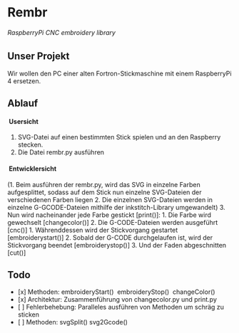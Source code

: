 # Rembr

###### RaspberryPi CNC embroidery library

## Unser Projekt

Wir wollen den PC einer alten Fortron-Stickmaschine mit einem RaspberryPi 4 ersetzen.

## Ablauf

####  Usersicht

1.  SVG-Datei auf einen bestimmten Stick spielen und an den Raspberry stecken.
2.  Die Datei rembr.py ausführen

####  Entwicklersicht

(1.  Beim ausführen der rembr.py, wird das SVG in einzelne Farben aufgesplittet, sodass auf dem Stick nun einzelne SVG-Dateien der verschiedenen Farben liegen
2.  Die einzelnen SVG-Dateien werden in einzelne G-GCODE-Dateien mithilfe der inkstitch-Library umgewandelt)
3.  Nun wird nacheinander jede Farbe gestickt \[print()\]:
    1.  Die Farbe wird gewechselt \[changecolor()\]
    2.  Die G-CODE-Dateien werden ausgeführt \[cnc()\]
        1.  Währenddessen wird der Stickvorgang gestartet \[embroiderystart()\]
        2.  Sobald der G-CODE durchgelaufen ist, wird der Stickvorgang beendet \[embroiderystop()\]
        3.  Und der Faden abgeschnitten \[cut()\]

## Todo

*    [x]  Methoden: embroideryStart()  embroideryStop()  changeColor()
*    [x]  Architektur: Zusammenführung von changecolor.py und print.py
*    [ ]  Fehlerbehebung: Paralleles ausführen von Methoden um schräg zu sticken
*    [ ]  Methoden: svgSplit()   svg2Gcode()
